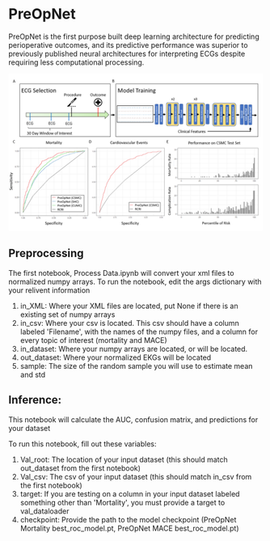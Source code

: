 # PreOpNet

PreOpNet is the first purpose built deep learning architecture for predicting perioperative outcomes, and its predictive performance was superior to previously published neural architectures for interpreting ECGs despite requiring less computational processing.

![](Figure1.PNG)

## Preprocessing

The first notebook, Process Data.ipynb will convert your xml files to normalized numpy arrays. To run the notebook, edit the args dictionary with your relivent information

1. in_XML: Where your XML files are located, put None if there is an existing set of numpy arrays
2. in_csv: Where your csv is located. This csv should have a column labeled 'Filename', with the names of the numpy files, and a column for every topic of interest (mortality and MACE)
3. in_dataset: Where your numpy arrays are located, or will be located.
4. out_dataset: Where your normalized EKGs will be located
5. sample: The size of the random sample you will use to estimate mean and std

## Inference:

This notebook will calculate the AUC, confusion matrix, and predictions for your dataset

To run this notebook, fill out these variables:
1. Val_root: The location of your input dataset (this should match out_dataset from the first notebook)
2. Val_csv: The csv of your input dataset (this should match in_csv from the first notebook)
3. target: If you are testing on a column in your input dataset labeled something other than 'Mortality', you must provide a target to val_dataloader
4. checkpoint: Provide the path to the model checkpoint (PreOpNet Mortality best_roc_model.pt, PreOpNet MACE best_roc_model.pt)
